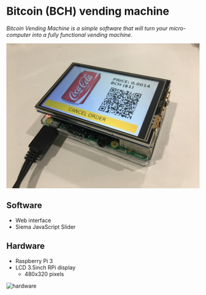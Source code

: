 # Bitcoin (BCH) vending machine

*Bitcoin Vending Machine is a simple software that will turn your micro-computer into a fully functional vending machine.*

![showcase](bitcoin-vending.jpg)

## Software

- Web interface
- Siema JavaScript Slider

## Hardware

- Raspberry Pi 3
- LCD 3.5inch RPi display
    - 480x320 pixels

![hardware](http://image.noelshack.com/fichiers/2018/24/2/1528771434-hardware.jpeg)